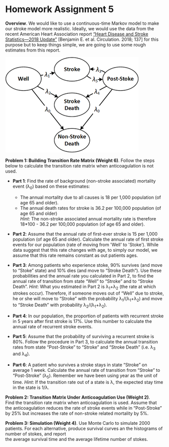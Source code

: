 # Homework Assignment 5

**Overview**. We would like to use a continuous-time Markov model to make our stroke model more realistic. 
Ideally, we would use the data from the recent American Heart Association report 
[“Heart Disease and Stroke Statistics—2018 Update”](https://www.ahajournals.org/doi/full/10.1161/CIR.0000000000000558)
 [Benjamin E. et al. Circulation. 2018; 137] 
for this purpose but to keep things simple, we are going to use some rough estimates from this report.


![Alt text](Model.png)


**Problem 1: Building Transition Rate Matrix (Weight 6)**. 
Follow the steps below to calculate the transition rate matrix when anticoagulation is not used. 

- **Part 1**: Find the rate of background (non-stroke associated) mortality event (λ<sub>0</sub>) based on these estimates:  
    - The annual mortality due to all causes is 18 per 1,000 population (of age 65 and older). 
    - The annual death rates for stroke is 36.2 per 100,000 population (of age 65 and older)    
    _Hint_: The non-stroke associated annual mortality rate is therefore 
    18*100 - 36.2 per 100,000 population (of age 65 and older). 

- **Part 2**: Assume that the annual rate of first-ever stroke is 15 per 1,000 population 
(of age 65 and older). 
Calculate the annual rate of first stroke events for our population (rate of moving from 'Well' to 'Stoke'). 
While data suggest that this rate changes with age, to simply our model, 
we assume that this rate remains constant as out patients ages.

- **Part 3**: Among patients who experience stoke, 90% survives (and move to “Stoke” state) 
and 10% dies (and move to “Stroke Death”). Use these probabilities and the annual rate you calculated in Part 2, 
to find the annual rate of transition from state “Well” to “Stroke” and to “Stroke Death”.
_Hint_: What you estimated in Part 2 is λ<sub>1</sub>+λ<sub>2</sub> (the rate at which strokes occur). 
Therefore, if someone moves out of “Well” due to stroke, he or she will move to “Stroke” with the 
probability λ<sub>1</sub>/(λ<sub>1</sub>+λ<sub>2</sub>) and move to “Stroke Death” 
with probability λ<sub>2</sub>/(λ<sub>1</sub>+λ<sub>2</sub>).

- **Part 4**: In our population, the proportion of patients with recurrent stroke in 5 years 
after first stroke is 17%. Use this number to calculate the annual rate of recurrent stroke events.  

- **Part 5**: Assume that the probability of surviving a recurrent stroke is 80%. 
Follow the procedure in Part 3, to calculate the annual transition rates from state 
“Post-Stroke” to “Stroke” and “Stroke Death” (i.e. λ<sub>3</sub> and λ<sub>4</sub>). 

- **Part 6**: A patient who survives a stroke stays in state “Stroke” on average 1 week. 
Calculate the annual rate of transition from “Stroke” to “Post-Stroke” (λ<sub>5</sub>). 
Remember we have been using year as the unit of time. 
_Hint_: If the transition rate out of a state is λ, the expected stay time in the state is 1/λ. 

**Problem 2: Transition Matrix Under Anticoagulation Use (Weight 2)**.  
Find the transition rate matrix when anticoagulation is used. 
Assume that the anticoagulation reduces the rate of stroke events while in “Post-Stroke” 
by 25% but increases the rate of non-stroke related mortality by 5%.

**Problem 3: Simulation (Weight 4)**. Use Monte Carlo to simulate 2000 patients. 
For each alternative, produce survival curves an the histograms of number of stokes, and report  
the average survival time and the average lifetime number of stokes.  
